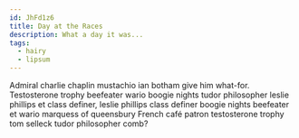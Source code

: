 ```yaml
---
id: JhFd1z6
title: Day at the Races
description: What a day it was...
tags:
  - hairy
  - lipsum
---
```


Admiral charlie chaplin mustachio ian botham give him what-for. Testosterone trophy beefeater wario boogie nights tudor philosopher leslie phillips et class definer, leslie phillips class definer boogie nights beefeater et wario marquess of queensbury French café patron testosterone trophy tom selleck tudor philosopher comb?
